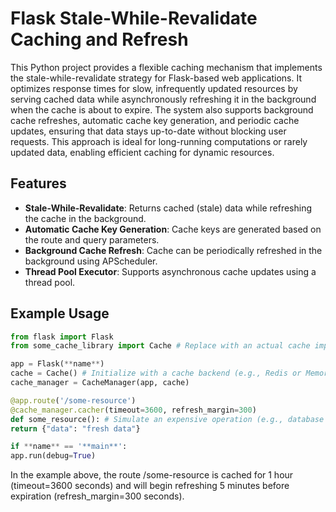 # Flask Stale-While-Revalidate Caching and Refresh

This Python project provides a flexible caching mechanism that implements the stale-while-revalidate strategy for Flask-based web applications. It optimizes response times for slow, infrequently updated resources by serving cached data while asynchronously refreshing it in the background when the cache is about to expire. The system also supports background cache refreshes, automatic cache key generation, and periodic cache updates, ensuring that data stays up-to-date without blocking user requests. This approach is ideal for long-running computations or rarely updated data, enabling efficient caching for dynamic resources.

## Features

- **Stale-While-Revalidate**: Returns cached (stale) data while refreshing the cache in the background.
- **Automatic Cache Key Generation**: Cache keys are generated based on the route and query parameters.
- **Background Cache Refresh**: Cache can be periodically refreshed in the background using APScheduler.
- **Thread Pool Executor**: Supports asynchronous cache updates using a thread pool.

## Example Usage

```python
from flask import Flask
from some_cache_library import Cache # Replace with an actual cache implementation

app = Flask(**name**)
cache = Cache() # Initialize with a cache backend (e.g., Redis or MemoryCache)
cache_manager = CacheManager(app, cache)

@app.route('/some-resource')
@cache_manager.cacher(timeout=3600, refresh_margin=300)
def some_resource(): # Simulate an expensive operation (e.g., database query)
return {"data": "fresh data"}

if **name** == '**main**':
app.run(debug=True)
```

In the example above, the route /some-resource is cached for 1 hour (timeout=3600 seconds) and will begin refreshing 5 minutes before expiration (refresh_margin=300 seconds).
